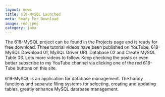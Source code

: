 ```yaml
---
layout: news
title: 618-MySQL Launched
meta: Ready For Download
image: red.jpeg
category: java
---
```

The 618-MySQL project can be found in the Projects page and is ready for free download. Three tutorial videos have been published on YouTube, 
618-MySQL Download 01, MySQL Driver URL Database 02 and Create MySQL Table 03. Lots more videos to follow. Keep checking the posts or even better 
subscribe to my YouTube channel via clicking one of the red 618-Tube buttons on this site.
<br><br>
618-MySQL is an application for database management. The handy functions and separate filing systems for selecting, creating and updating tables, 
greatly enhance MySQL database management. 